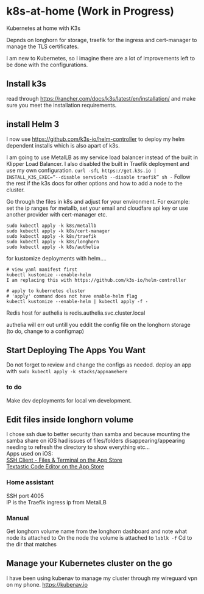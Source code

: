 # k8s-at-home (Work in Progress)
Kubernetes at home with K3s


Depnds on longhorn for storage, traefik for the ingress and cert-manager to manage the TLS certificates. 

I am new to Kubernetes, so I imagine there are a lot of improvements left to be done with the configurations.


## Install k3s
read through https://rancher.com/docs/k3s/latest/en/installation/ and make sure you meet the installation requirements.

## install Helm 3
I now use https://github.com/k3s-io/helm-controller to deploy my helm dependent installs which is also apart of k3s.

I am going to use MetalLB as my service load balancer instead of the built in Klipper Load Balancer. I also disabled the built in Traefik deployment and use my own configuration.
```curl -sfL https://get.k3s.io | INSTALL_K3S_EXEC=“--disable servicelb --disable traefik” sh -```
Follow the rest if the k3s docs for other options and how to add a node to the cluster.

Go through the files in k8s and adjust for your environment.
For example: set the ip ranges for metallb, set your email and cloudfare api key or use another provider with cert-manager etc.
```
sudo kubectl apply -k k8s/metallb
sudo kubectl apply -k k8s/cert-manager
sudo kubectl apply -k k8s/traefik
sudo kubectl apply -k k8s/longhorn
sudo kubectl apply -k k8s/authelia
```
for kustomize deployments with helm....
```
# view yaml manifest first
kubectl kustomize --enable-helm  
I am replacing this with https://github.com/k3s-io/helm-controller

# apply to kubernetes cluster
# 'apply' command does not have enable-helm flag
kubectl kustomize --enable-helm | kubectl apply -f -
```

Redis host for authelia is redis.authelia.svc.cluster.local


authelia will err out untill you eddit the config file on the longhorn storage (to do, change to a configmap)
## Start Deploying The Apps You Want
Do not forget to review and change the configs as needed.
deploy an app with ```sudo kubectl apply -k stacks/appnamehere```

### to do
Make dev deployments for local vm development.

## Edit files inside longhorn volume
I chose ssh due to better security than samba and because mounting the samba share on iOS had issues of files/folders disappearing/appearing needing to refresh the directory to show everything etc…  
Apps used on iOS:  
[‎SSH Client - Files & Terminal on the App Store](https://apps.apple.com/us/app/ssh-client-files-terminal/id1336634154)  
[‎Textastic Code Editor on the App Store](https://apps.apple.com/us/app/textastic-code-editor/id1049254261)
### Home assistant
SSH port 4005  
IP is the Traefik ingress ip from MetalLB 

### Manual
Get longhorn volume name from the longhorn dashboard and note what node its attached to
On the node the volume is attached to
```lsblk -f```
Cd to the dir that matches

## Manage your Kubernetes cluster on the go
I have been using kubenav to manage my cluster through my wireguard vpn on my phone.
https://kubenav.io
